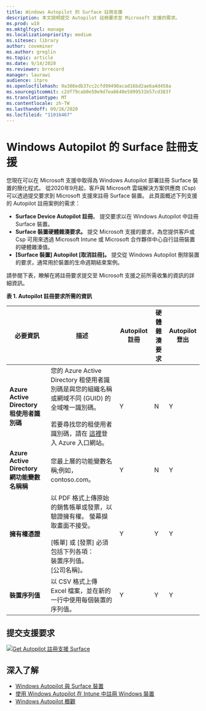 ```yaml
---
title: Windows Autopilot 的 Surface 註冊支援
description: 本文說明提交 Autopilot 註冊要求至 Microsoft 支援的需求。
ms.prod: w10
ms.mktglfcycl: manage
ms.localizationpriority: medium
ms.sitesec: library
author: coveminer
ms.author: greglin
ms.topic: article
ms.date: 9/14/2020
ms.reviewer: brrecord
manager: laurawi
audience: itpro
ms.openlocfilehash: 9a308edb37cc2cfd99490acad16bd2ae6a4d458a
ms.sourcegitcommit: c2df79cab0e59e9d7ea6640e5899531b57cd383f
ms.translationtype: MT
ms.contentlocale: zh-TW
ms.lasthandoff: 09/16/2020
ms.locfileid: "11016467"
---
```

# Windows Autopilot 的 Surface 註冊支援

您現在可以在 Microsoft 支援中取得為 Windows Autopilot 部署註冊 Surface 裝置的簡化程式。 從2020年9月起，客戶與 Microsoft 雲端解決方案供應商 (Csp) 可以透過提交要求到 Microsoft 支援來註冊 Surface 裝置。 此頁面概述下列支援的 Autopilot 註冊案例的需求：
 

- **Surface Device Autopilot 註冊**。 提交要求以在 Windows Autopilot 中註冊 Surface 裝置。
- **Surface 裝置硬體雜湊要求。** 提交 Microsoft 支援的要求，為您提供客戶或 Csp 可用來透過 Microsoft Intune 或 Microsoft 合作夥伴中心自行註冊裝置的硬體雜湊值。
- **[Surface 裝置] Autopilot [取消註冊]。** 提交從 Windows Autopilot 刪除裝置的要求，通常用於裝置的生命週期結束案例。

請參閱下表，瞭解在將註冊要求提交至 Microsoft 支援之前所需收集的資訊的詳細資訊。
 
**表 1. Autopilot 註冊要求所需的資訊**
 

| 必要資訊                   | 描述                                                                                                                                                                                                                                                                                    | Autopilot 註冊 | 硬體雜湊要求 | Autopilot<br>登出 |
| -------------------------------------- | ---------------------------------------------------------------------------------------------------------------------------------------------------------------------------------------------------------------------------------------------------------------------------------------------- | ---------------------- | --------------------- | --------------------------- |
| **Azure Active Directory 租使用者識別碼**   | 您的 Azure Active Directory 租使用者識別碼是與您的組織名稱或網域不同 (GUID) 的全域唯一識別碼。<br> <br>若要尋找您的租使用者識別碼，請在 [這裡](https://portal.azure.com/#blade/Microsoft_AAD_IAM/ActiveDirectoryMenuBlade/Properties)登入 Azure 入口網站。 | Y                      | N                     | Y                           |
| **Azure Active Directory 網功能變數名稱稱** | 您最上層的功能變數名稱;例如，contoso.com。                                                                                                                                                                                                                                          | Y                      | N                     | Y                           |
| **擁有權憑證**                 | 以 PDF 格式上傳原始的銷售帳單或發票，以驗證擁有權。 螢幕擷取畫面不接受。<br> <br>[帳單] 或 [發票] 必須包括下列各項：<br>裝置序列值。<br>[公司名稱]。                                                           | Y                      | Y                     | Y                           |
| **裝置序列值**              | 以 CSV 格式上傳 Excel 檔案，並在新的一行中使用每個裝置的序列值。                                                                                                                                                                                                                  | Y                      | Y                     | Y                           |

 

## 提交支援要求

  [![Get Autopilot 註冊支援 Surface](images/autopilot-reg-support-surface.png)](https://support.microsoft.com/supportrequestform/0d8bf192-cab7-6d39-143d-5a17840b9f5f)
 
 
 
## 深入了解

- [Windows Autopilot 與 Surface 裝置](windows-autopilot-and-surface-devices.md)
- [使用 Windows Autopilot 在 Intune 中註冊 Windows 裝置](https://docs.microsoft.com/mem/autopilot/enrollment-autopilot)
- [Windows Autopilot 概觀](https://docs.microsoft.com/mem/autopilot/windows-autopilot)

 
 
 

